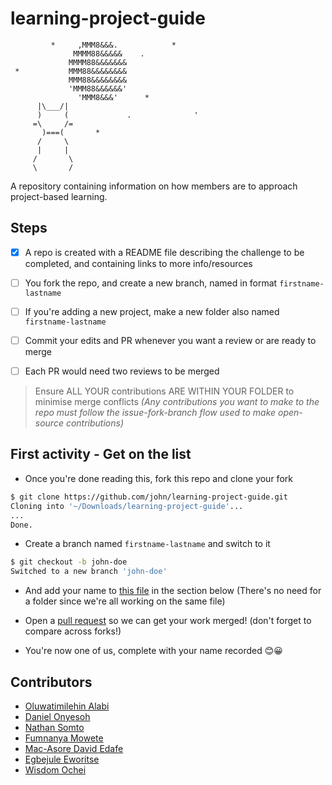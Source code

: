 # learning-project-guide

```text
         *     ,MMM8&&&.            *
              MMMM88&&&&&    .
             MMMM88&&&&&&&
 *           MMM88&&&&&&&&
             MMM88&&&&&&&&
             'MMM88&&&&&&'
               'MMM8&&&'      *
      |\___/|
      )     (             .              '
     =\     /=
       )===(       *
      /     \
      |     |
     /       \
     \       /
```

A repository containing information on how members are to approach project-based learning.

## Steps

- [X] A repo is created with a README file describing the challenge to be completed, and containing links to more info/resources

- [ ] You fork the repo, and create a new branch, named in format `firstname-lastname`

- [ ] If you're adding a new project, make a new folder also named `firstname-lastname`

- [ ] Commit your edits and PR whenever you want a review or are ready to merge

- [ ] Each PR would need two reviews to be merged

> Ensure ALL YOUR contributions ARE WITHIN YOUR FOLDER to minimise merge conflicts *(Any contributions you want to make to the repo must follow the issue-fork-branch flow used to make open-source contributions)*

## First activity - Get on the list

- Once you're done reading this, fork this repo and clone your fork

```sh
$ git clone https://github.com/john/learning-project-guide.git
Cloning into '~/Downloads/learning-project-guide'...
...
Done.
```

- Create a branch named `firstname-lastname` and switch to it

```sh
$ git checkout -b john-doe
Switched to a new branch 'john-doe'
```

- And add your name to [this file](README.md) in the section below (There's no need for a folder since we're all working on the same file)

- Open a [pull request](https://github.com/dsccovenantuniversity/learning-project-guide/compare) so we can get your work merged! (don't forget to compare across forks!)

- You're now one of us, complete with your name recorded 😊😀

## Contributors

- [Oluwatimilehin Alabi](https://github.com/CyberBishop)
- [Daniel Onyesoh](https://github.com/Ch1n3du)
- [Nathan Somto](https://github.com/Nathan-Somto)
- [Fumnanya Mowete](https://github.com/poopsicles)
- [Mac-Asore David Edafe](https://github.com/Macasore)
- [Egbejule Eworitse](https://github.com/EbiScott)
- [Wisdom Ochei](https://github.com/wizzy-design)

